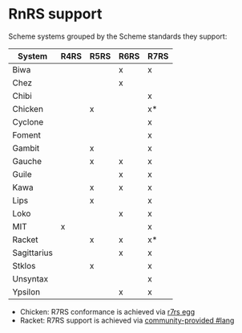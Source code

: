# RnRS support

Scheme systems grouped by the Scheme standards they support:

| System      | R4RS | R5RS | R6RS | R7RS |
|-------------|------|------|------|------|
| Biwa        |      |      | x    | x    |
| Chez        |      |      | x    |      |
| Chibi       |      |      |      | x    |
| Chicken     |      | x    |      | x*   |
| Cyclone     |      |      |      | x    |
| Foment      |      |      |      | x    |
| Gambit      |      | x    |      | x    |
| Gauche      |      | x    | x    | x    |
| Guile       |      |      | x    | x    |
| Kawa        |      | x    | x    | x    |
| Lips        |      | x    |      | x    |
| Loko        |      |      | x    | x    |
| MIT         | x    |      |      | x    |
| Racket      |      | x    | x    | x*   |
| Sagittarius |      |      | x    | x    |
| Stklos      |      | x    |      | x    |
| Unsyntax    |      |      |      | x    |
| Ypsilon     |      |      | x    | x    |

- Chicken: R7RS conformance is achieved via [r7rs egg](https://wiki.call-cc.org/eggref/5/r7rs)
- Racket: R7RS support is achieved via [community-provided #lang](https://github.com/lexi-lambda/racket-r7rs/)
